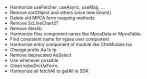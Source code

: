 - Harmonize useFetcher, useAsync, useMap, ...
- Remove sortObject and others since new Enum()
- Delete old MPCA form mapping methods
- Remove ScLineChart2?
- Remove Alexlib
- Harmonize files component nanes like MpcaData or MpcaTable.
- Find consistent name for types over component
- Harmonize entry component of module like CfmModule.tsx
- Change prefix Aa to Ip
- Remove deprecated AaSelect
- Use <TableInput/> whenever possible
- Clean koboDrcUaForm. 
- Harmonize all fetchAll to getAll in SDK